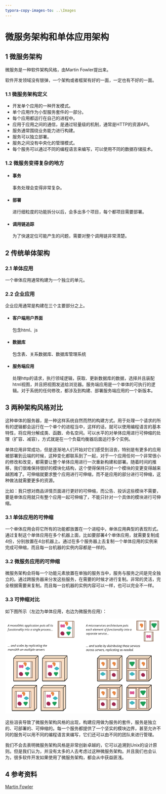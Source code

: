 ```yaml
---
typora-copy-images-to: ..\Images
---
```


# 微服务架构和单体应用架构

## 1 微服务架构

微服务是一种软件架构风格，由Martin Fowler提出来。

软件开发领域没有银弹，一个架构或者框架有好的一面，一定也有不好的一面。

### 1.1 微服务架构定义

- 开发单个应用的一种开发模式。
- 单个应用作为小型服务套件的一部分。
- 每个应用都运行在自己的进程中。
- 应用于应用之间的通信，是通过轻量级的机制，通常是HTTP的资源API。
- 服务通常围绕业务能力进行构建。
- 服务可以独立部署。
- 服务之间没有中央化的管理模式。
- 每个服务可以通过不同的编程语言来编写，可以使用不同的数据存储技术。

### 1.2 微服务变得复杂的地方

- #### 事务

  事务处理会变得非常复杂。

- #### 部署

  进行细粒度的功能拆分以后，会多出多个项目，每个都项目需要部署。

- #### 调用链追踪

  为了快速定位可能产生的问题，需要对整个调用链非常清楚。

## 2 传统单体架构

### 2.1 单体应用

一个单体应用通常构建为一个独立的单元。

### 2.2 企业应用

企业应用通常是构建在三个主要部分之上。

- #### 客户端用户界面

  包含html、js

- #### 数据库

  包含表、关系数据库、数据库管理系统

- #### 服务端应用

  处理http的请求，执行领域逻辑，获取、更新数据库的数据，选择并且装配html视图，并且把视图发送给浏览器。服务端应用是一个单体的可执行的逻辑。对于系统的任何修改，都涉及到构建、部署服务端应用的一个新版本。

## 3 两种架构风格对比

这种单体的服务器，是一种这样系统自然而然的构建方式。用于处理一个请求的所有的逻辑都会运行在一个单个的进程当中，这样的话，就可以使用编程语言的基本特性，将应用分解成类、函数、命名空间。可以水平的对单体应用进行可伸缩的处理（扩容、减容），方式就是在一个负载均衡器后面运行多个实例。

单体应用非常成功，但是逐渐地人们开始对它们感受到沮丧，特别是有更多的应用被部署到云端的时候，这种变化都联系到了一起，对于一个应用任何一个非常很小的修改和改变，都需要让整个单体应用进行一次重新构建和部署。随着时间的推移，我们很难保持很好的模块化结构，这个使得保持只对一个模块的变更变得越来越困难了。可伸缩就要求整个应用进行可伸缩，而不是应用的部分进行可伸缩，这种做法就需要更多的资源。

比如：我只想对商品详情页面进行更好的可伸缩，而公告、投诉这些模块不需要，要是单体应用就只有整个应用一起可伸缩了，不能只针对一个具体的模块进行可伸缩。

### 3.1 单体应用的可伸缩

一个单体应用会将它所有的功能都放置在一个进程中，单体应用典型的表现形式。通过复制这个单体应用在多个机器上面，比如要部署4个单体应用，就需要复制成4份，分别放置在4台机器上。通过在多个服务器上去复制一个单体应用的实例来完成可伸缩，而且每一台机器的实例内容都是一样的。

### 3.2 微服务应用的可伸缩

微服务架构会将每一个功能元素放置在单独的服务当中，服务与服务之间是完全独立的。通过跨服务器来分发这些服务，在需要的时候才进行复制。非常的灵活，完全根据需要来复制。而且每一台机器的实例内容可以一样，也可以完全不一样。

### 3.3 可伸缩对比

如下图所示（左边为单体应用，右边为微服务应用）：

![sketch](../Images/sketch.png)

这些沮丧导致了微服务架构风格的出现，构建应用做为服务的套件，服务是独立的、可部署的、可伸缩的。每一个服务都提供了一个坚实的模块边界，甚至允许不同的服务可以用不同的编程语言来编写，它们还可以由不同的团队来进行管理。

我们不会去表明微服务架构风格是非常创新卓越的，它可以追溯到Unix的设计原则。但是我们认为，并没有太多的人去考虑过这种微服务架构。并且我们也会认为，很多软件开发如果使用了微服务架构，都会从中获益匪浅。

## 4 参考资料

[Martin Fowler]( https://martinfowler.com/articles/microservices.html)

